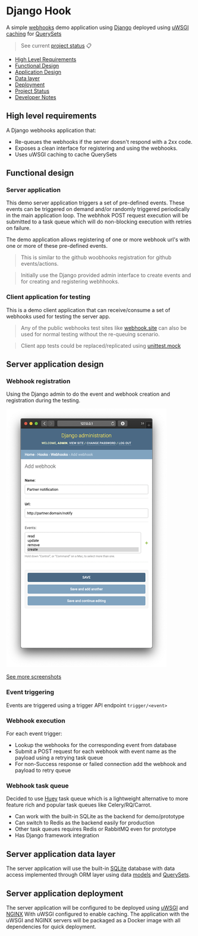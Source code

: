 # Django Hook

A simple [webhooks](https://en.wikipedia.org/wiki/Webhook) demo application using
[Django](https://www.djangoproject.com) deployed using
[uWSGI caching](https://uwsgi-docs.readthedocs.io/en/latest/Caching.html) for
[QuerySets](https://docs.djangoproject.com/en/3.0/ref/models/querysets/) 

> See current [project status](docs/status.md) :clipboard: 
>
- [High Level Requirements](#high-level-requirements)
- [Functional Design](#functional-design)
- [Application Design](#server-application-design)
- [Data layer](#server-application-data-layer)
- [Deployment](#server-application-deployment)
- [Project Status](docs/status.md)
- [Developer Notes](docs/developer-notes.md)

## High level requirements

A Django webhooks application that:
 - Re-queues the webhooks if the server doesn't respond with a 2xx code.
 - Exposes a clean interface for registering and using the webhooks.
 - Uses uWSGI caching to cache QuerySets

## Functional design

### Server application

This demo server application triggers a set of pre-defined events. These events can be triggered on demand and/or
randomly triggered periodically in the main application loop. The webhhok POST request execution will be submitted
to a task queue which will do non-blocking execution with retries on failure.

The demo application allows registering of one or more webhook url's with one or more of these pre-defined events.

> This is similar to the github woobhooks registration for github events/actions.

> Initially use the Django provided admin interface to create events and for creating and registering webhhooks.

### Client application for testing

This is a demo client application that can receive/consume a set of webhooks used for testing the server app.

> Any of the public webhooks test sites like [webhook.site](https://webhook.site) can also be used for normal testing
> without the re-queuing scenario.

> Client app tests could be replaced/replicated using
>[unittest.mock](https://docs.python.org/3/library/unittest.mock.html)

## Server application design

### Webhook registration

Using the Django admin to do the event and webhook creation and registration during the testing.

![Add Webhooks](docs/screenshots/add-webhook.png)

[See more screenshots](docs/status.md#april-2-2020)

### Event triggering

Events are triggered using a trigger API endpoint `trigger/<event>`

### Webhook execution

For each event trigger:
 - Lookup the webhooks for the corresponding event from database
 - Submit a POST request for each webhook with event name as the payload using a retrying task queue
 - For non-Success response or failed connection add the webhook and payload to retry queue

### Webhook task queue

Decided to use [Huey](https://huey.readthedocs.io/en/latest/) task queue which is a lightweight alternative to more
feature rich and popular task queues like Celery/RQ/Carrot.

- Can work with the built-in SQLite as the backend for demo/prototype
- Can switch to Redis as the backend easily for production
- Other task queues requires Redis or RabbitMQ even for prototype
- Has Django framework integration

## Server application data layer

The server application will use the built-in [SQLite](https://www.sqlite.org/index.html) database with data access
implemented through ORM layer using data [models](https://docs.djangoproject.com/en/3.0/topics/db/models/) and
[QuerySets](https://docs.djangoproject.com/en/3.0/ref/models/querysets/#django.db.models.query.QuerySet).

## Server application deployment

The server application will be configured to be deployed using
[uWSGI](https://uwsgi-docs.readthedocs.io/en/latest/WSGIquickstart.html) and [NGINX](https://www.nginx.com)
With uWSGI configured to enable caching.
The application with the uWSGI and NGINX servers will be packaged as a Docker image with all dependencies for quick
deployment.


